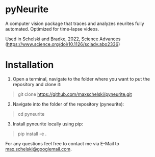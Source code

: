 # pyNeurite
A computer vision package that traces and analyzes neurites fully automated. Optimized for time-lapse videos.

Used in Schelski and Bradke, 2022, Science Advances (https://www.science.org/doi/10.1126/sciadv.abo2336)

# Installation

1. Open a terminal, navigate to the folder where you want to put the repository and clone it:
> git clone https://github.com/maxschelski/pyneurite.git
2. Navigate into the folder of the repository (pyneurite):
> cd pyneurite
3. Install pyneurite locally using pip:
> pip install -e .

For any questions feel free to contact me via E-Mail to max.schelski@googlemail.com.

